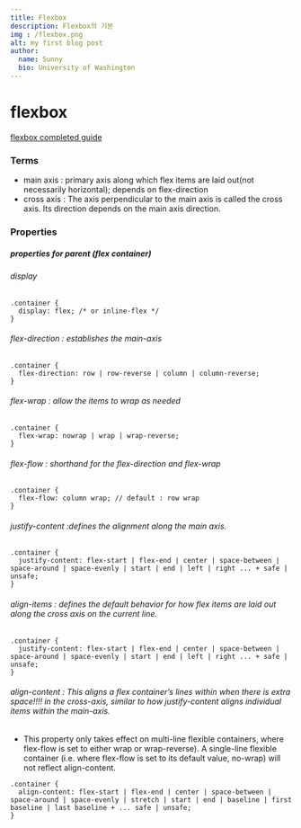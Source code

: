 ```yaml
---
title: Flexbox
description: Flexbox의 기본
img : /flexbox.png
alt: my first blog post
author:
  name: Sunny
  bio: University of Washington
---
```


# flexbox
[flexbox completed guide](https://css-tricks.com/snippets/css/a-guide-to-flexbox/)

### Terms
- main axis : primary axis along which flex items are 
laid out(not necessarily horizontal); 
depends on flex-direction
- cross axis : The axis perpendicular to the main axis is called the cross axis. 
Its direction depends on the main axis direction.

### Properties
##### properties for parent (flex container)


###### display
```
.container {
  display: flex; /* or inline-flex */
}
```
###### flex-direction : establishes the main-axis
```
.container {
  flex-direction: row | row-reverse | column | column-reverse;
}
```
###### flex-wrap : allow the items to wrap as needed
```
.container {
  flex-wrap: nowrap | wrap | wrap-reverse;
}
```
###### flex-flow : shorthand for the flex-direction and flex-wrap 
```
.container {
  flex-flow: column wrap; // default : row wrap
}
```
###### justify-content :defines the alignment along the main axis. 
```
.container {
  justify-content: flex-start | flex-end | center | space-between | space-around | space-evenly | start | end | left | right ... + safe | unsafe;
}
```
###### align-items : defines the default behavior for how flex items are laid out along the cross axis on the current line.
```
.container {
  justify-content: flex-start | flex-end | center | space-between | space-around | space-evenly | start | end | left | right ... + safe | unsafe;
}
```

###### align-content : This aligns a flex container’s lines within when there is extra space!!!! in the cross-axis, similar to how justify-content aligns individual items within the main-axis.
 -  This property only takes effect on multi-line flexible containers, where flex-flow is set to either wrap or wrap-reverse). A single-line flexible container (i.e. where flex-flow is set to its default value, no-wrap) will not reflect align-content.
```
.container {
  align-content: flex-start | flex-end | center | space-between | space-around | space-evenly | stretch | start | end | baseline | first baseline | last baseline + ... safe | unsafe;
}
```

